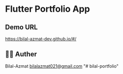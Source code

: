 # Flutter Portfolio App


## Demo URL
https://bilal-azmat-dev.github.io/#/



## 👨‍💻 Auther
Bilal-Azmat  bilalazmat021@gmail.com
"# bilal-portfolio" 
